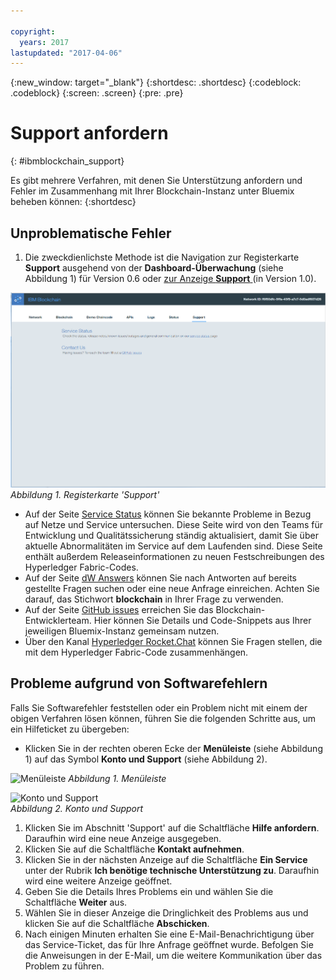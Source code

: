 ```yaml
---

copyright:
  years: 2017
lastupdated: "2017-04-06"
---
```


{:new_window: target="_blank"}
{:shortdesc: .shortdesc}
{:codeblock: .codeblock}
{:screen: .screen}
{:pre: .pre}


# Support anfordern
{: #ibmblockchain_support}


Es gibt mehrere Verfahren, mit denen Sie Unterstützung anfordern und Fehler im Zusammenhang mit Ihrer Blockchain-Instanz unter Bluemix beheben können:
{:shortdesc}

## Unproblematische Fehler

1. Die zweckdienlichste Methode ist die Navigation zur Registerkarte **Support** ausgehend von der **Dashboard-Überwachung** (siehe Abbildung 1) für Version 0.6 oder [zur Anzeige **Support** ](dashboard_support.html) (in Version 1.0).  

![](images/IBC_BMX_Monitor_Support.png "Registerkarte 'Support'")
*Abbildung 1. Registerkarte 'Support'*

* Auf der Seite [Service Status](https://bluemix-service-status.blockchain.ibm.com) können Sie bekannte Probleme in Bezug auf Netze und Service untersuchen.  Diese Seite wird von den Teams für Entwicklung und Qualitätssicherung ständig aktualisiert, damit Sie über aktuelle Abnormalitäten im Service auf dem Laufenden sind.  Diese Seite enthält außerdem Releaseinformationen zu neuen Festschreibungen des Hyperledger Fabric-Codes.
* Auf der Seite [dW Answers](https://developer.ibm.com/answers/smartspace/blockchain/) können Sie nach Antworten auf bereits gestellte Fragen suchen oder eine neue Anfrage einreichen.  Achten Sie darauf, das Stichwort **blockchain** in Ihrer Frage zu verwenden.
* Auf der Seite [GitHub issues](https://github.com/IBM-Blockchain/ibm-blockchain-issues/issues) erreichen Sie das Blockchain-Entwicklerteam.  Hier können Sie Details und Code-Snippets aus Ihrer jeweiligen Bluemix-Instanz gemeinsam nutzen.  
* Über den Kanal [Hyperledger Rocket.Chat](https://chat.hyperledger.org/channel/general) können Sie Fragen stellen, die mit dem Hyperledger Fabric-Code zusammenhängen.  


## Probleme aufgrund von Softwarefehlern

Falls Sie Softwarefehler feststellen oder ein Problem nicht mit einem der obigen Verfahren lösen können, führen Sie die folgenden Schritte aus, um ein Hilfeticket zu übergeben:

* Klicken Sie in der rechten oberen Ecke der **Menüleiste** (siehe Abbildung 1) auf das Symbol **Konto und Support** (siehe Abbildung 2).

![](images/menubar.PNG "Menüleiste")
*Abbildung 1. Menüleiste*

![](images/avatar.PNG "Konto und Support")  
*Abbildung 2. Konto und Support*

1. Klicken Sie im Abschnitt 'Support' auf die Schaltfläche **Hilfe anfordern**. Daraufhin wird eine neue Anzeige ausgegeben.
1. Klicken Sie auf die Schaltfläche **Kontakt aufnehmen**.
1. Klicken Sie in der nächsten Anzeige auf die Schaltfläche **Ein Service** unter der Rubrik **Ich benötige technische Unterstützung zu**. Daraufhin wird eine weitere Anzeige geöffnet.
1. Geben Sie die Details Ihres Problems ein und wählen Sie die Schaltfläche **Weiter** aus.  
1. Wählen Sie in dieser Anzeige die Dringlichkeit des Problems aus und klicken Sie auf die Schaltfläche **Abschicken**.
1. Nach einigen Minuten erhalten Sie eine E-Mail-Benachrichtigung über das Service-Ticket, das für Ihre Anfrage geöffnet wurde.  Befolgen Sie die Anweisungen in der E-Mail, um die weitere Kommunikation über das Problem zu führen.
